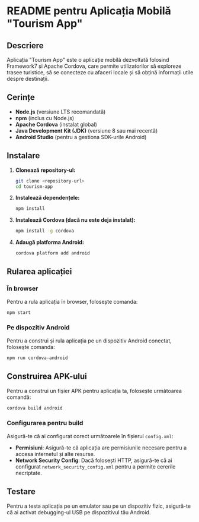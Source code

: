 # README pentru Aplicația Mobilă "Tourism App"

## Descriere
Aplicația "Tourism App" este o aplicație mobilă dezvoltată folosind Framework7 și Apache Cordova, care permite utilizatorilor să exploreze trasee turistice, să se conecteze cu afaceri locale și să obțină informații utile despre destinații.

## Cerințe
- **Node.js** (versiune LTS recomandată)
- **npm** (inclus cu Node.js)
- **Apache Cordova** (instalat global)
- **Java Development Kit (JDK)** (versiune 8 sau mai recentă)
- **Android Studio** (pentru a gestiona SDK-urile Android)

## Instalare

1. **Clonează repository-ul:**
   ```bash
   git clone <repository-url>
   cd tourism-app
   ```

2. **Instalează dependențele:**
   ```bash
   npm install
   ```

3. **Instalează Cordova (dacă nu este deja instalat):**
   ```bash
   npm install -g cordova
   ```

4. **Adaugă platforma Android:**
   ```bash
   cordova platform add android
   ```

## Rularea aplicației

### În browser
Pentru a rula aplicația în browser, folosește comanda:
```bash
npm start
```

### Pe dispozitiv Android
Pentru a construi și rula aplicația pe un dispozitiv Android conectat, folosește comanda:
```bash
npm run cordova-android
```

## Construirea APK-ului

Pentru a construi un fișier APK pentru aplicația ta, folosește următoarea comandă:
```bash
cordova build android
```

### Configurarea pentru build
Asigură-te că ai configurat corect următoarele în fișierul `config.xml`:

- **Permisiuni**: Asigură-te că aplicația are permisiunile necesare pentru a accesa internetul și alte resurse.
- **Network Security Config**: Dacă folosești HTTP, asigură-te că ai configurat `network_security_config.xml` pentru a permite cererile necriptate.

## Testare
Pentru a testa aplicația pe un emulator sau pe un dispozitiv fizic, asigură-te că ai activat debugging-ul USB pe dispozitivul tău Android.

